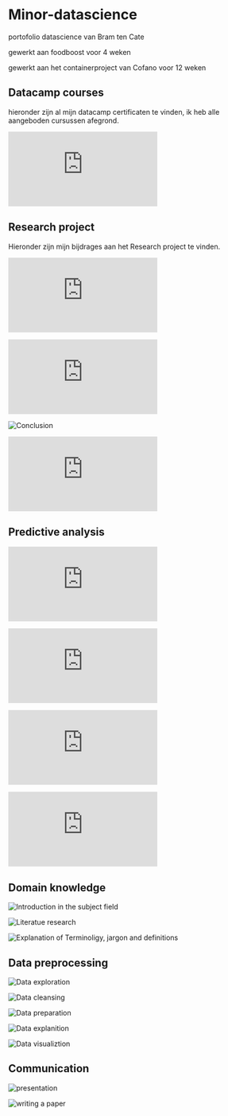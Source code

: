 # Minor-datascience
portofolio datascience van Bram ten Cate

gewerkt aan foodboost voor 4 weken

gewerkt aan het containerproject van Cofano voor 12 weken

## Datacamp courses

hieronder zijn al mijn datacamp certificaten te vinden, ik heb alle aangeboden cursussen afegrond.

![hier zijn al mijn datacamp certifcaten te vinden](https://github.com/Bram-tenCate/Minor-datascience/blob/main/datacamp.md)

## Research project 

Hieronder zijn mijn bijdrages aan het Research project te vinden.

![Task definition](https://github.com/Bram-tenCate/Minor-datascience/blob/main/task-definition.md)

![Evaluation](https://github.com/Bram-tenCate/Minor-datascience/blob/main/Evaluation.md)

![Conclusion]()

![PLanning](https://github.com/Bram-tenCate/Minor-datascience/blob/main/planning.md)

## Predictive analysis

![Selecting a model](https://github.com/Bram-tenCate/Minor-datascience/blob/main/selecting%20a%20model.md)

![Configuring a model](https://github.com/Bram-tenCate/Minor-datascience/blob/main/configuring%20a%20model.md)

![training a model](https://github.com/Bram-tenCate/Minor-datascience/blob/main/Training%20a%20model.md)

![Evaluating a model and vizulizing the outcome](https://github.com/Bram-tenCate/Minor-datascience/blob/main/Evaluating%20a%20model.md)

## Domain knowledge

![Introduction in the subject field]()

![Literatue research]()

![Explanation of Terminoligy, jargon and definitions]()

## Data preprocessing

![Data exploration]()

![Data cleansing]()

![Data preparation]()

![Data explanition]()

![Data visualiztion]()


## Communication

![presentation]()

![writing a paper]()
